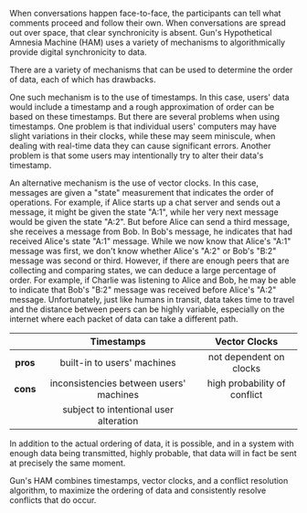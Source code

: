 When conversations happen face-to-face, the participants can tell what comments proceed and follow their own.  When conversations are spread out over space, that clear synchronicity is absent.  Gun's Hypothetical Amnesia Machine (HAM) uses a variety of mechanisms to algorithmically provide digital synchronicity to data.

There are a variety of mechanisms that can be used to determine the order of data, each of which has drawbacks.  

One such mechanism is to the use of timestamps.  In this case, users' data would include a timestamp and a rough approximation of order can be based on these timestamps.  But there are several problems when using timestamps.  One problem is that individual users' computers may have slight variations in their clocks, while these may seem miniscule, when dealing with real-time data they can cause significant errors.  Another problem is that some users may intentionally try to alter their data's timestamp.

An alternative mechanism is the use of vector clocks.  In this case, messages are given a "state" measurement that indicates the order of operations.  For example, if Alice starts up a chat server and sends out a message, it might be given the state "A:1", while her very next message would be given the state "A:2".  But before Alice can send a third message, she receives a message from Bob.  In Bob's message, he indicates that had received Alice's state "A:1" message.  While we now know that Alice's "A:1" message was first, we don't know whether Alice's "A:2" or Bob's "B:2" message was second or third.  However, if there are enough peers that are collecting and comparing states, we can deduce a large percentage of order.  For example, if Charlie was listening to Alice and Bob, he may be able to indicate that Bob's "B:2" message was received before Alice's "A:2" message.  Unfortunately, just like humans in transit, data takes time to travel and the distance between peers can be highly variable, especially on the internet where each packet of data can take a different path.

|          | Timestamps                              | Vector Clocks                |
|:--------:|:---------------------------------------:|:----------------------------:|
| **pros** | built-in to users' machines             | not dependent on clocks      |
| **cons** | inconsistencies between users' machines | high probability of conflict |
|          | subject to intentional user alteration  |                              |

In addition to the actual ordering of data, it is possible, and in a system with enough data being transmitted, highly probable, that data will in fact be sent at precisely the same moment.

Gun's HAM combines timestamps, vector clocks, and a conflict resolution algorithm, to maximize the ordering of data and consistently resolve conflicts that do occur.